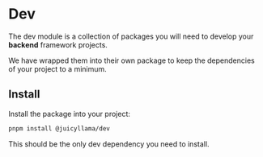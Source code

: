 # Dev

The dev module is a collection of packages you will need to develop your **backend** framework projects.

We have wrapped them into their own package to keep the dependencies of your project to a minimum.

## Install

Install the package into your project:

```bash
pnpm install @juicyllama/dev
```

This should be the only dev dependency you need to install.